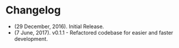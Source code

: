 # Changelog
* (29 December, 2016). Initial Release.
* (7 June, 2017). v0.1.1 - Refactored codebase for easier and faster development.